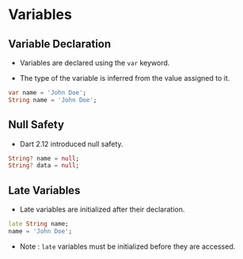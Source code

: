 # Variables

## Variable Declaration

-   Variables are declared using the `var` keyword.

-   The type of the variable is inferred from the value assigned to it.

```dart
var name = 'John Doe';
String name = 'John Doe';
```

## Null Safety

-   Dart 2.12 introduced null safety.

```dart
String? name = null;
String? data = null;
```

## Late Variables

-   Late variables are initialized after their declaration.

```dart
late String name;
name = 'John Doe';
```

-   Note : `late` variables must be initialized before they are accessed.
